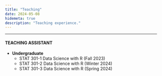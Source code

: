 ```yaml
---
title: "Teaching"
date: 2024-05-08
hidemeta: true
description: "Teaching experience."
---
```


--- 
#### TEACHING ASSISTANT
- **Undergraduate**
    - STAT 301-1 Data Science with R (Fall 2023)
    - STAT 301-2 Data Science with R (Winter 2024)
    - STAT 301-3 Data Science with R (Spring 2024)

